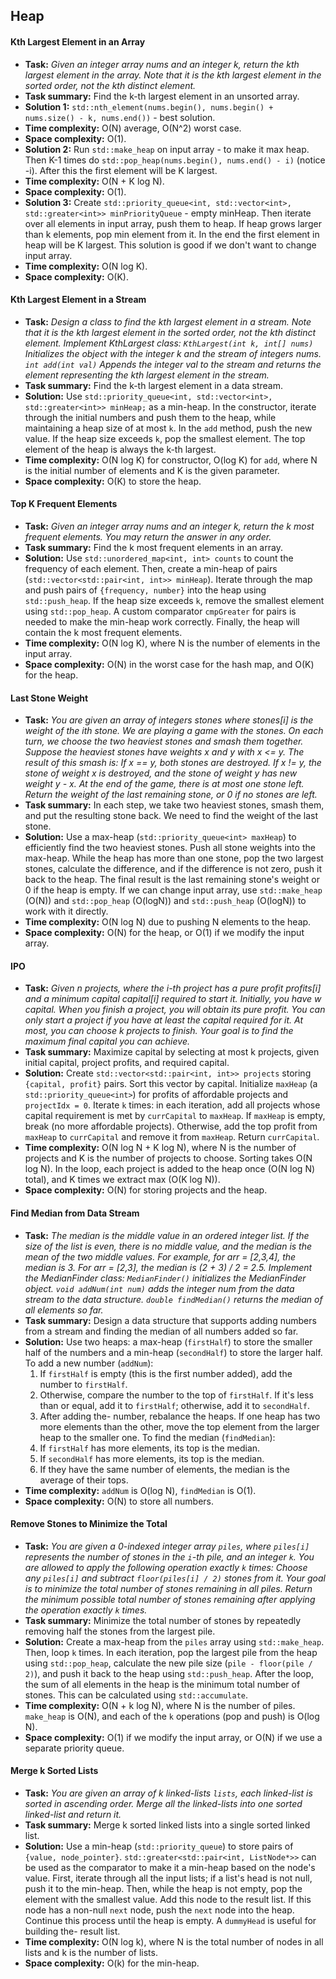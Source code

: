 ## Heap

#### Kth Largest Element in an Array

*   **Task:** *Given an integer array nums and an integer k, return the kth largest element in the array. Note that it is the kth largest element in the sorted order, not the kth distinct element.*
*   **Task summary:** Find the k-th largest element in an unsorted array.
*   **Solution 1:** `std::nth_element(nums.begin(), nums.begin() + nums.size() - k, nums.end())` - best solution.
*   **Time complexity:** O(N) average, O(N^2) worst case.
*   **Space complexity:** O(1).
*   **Solution 2:** Run `std::make_heap` on input array - to make it max heap. Then K-1 times do `std::pop_heap(nums.begin(), nums.end() - i)` (notice -i). After this the first element will be K largest.
*   **Time complexity:** O(N + K log N).
*   **Space complexity:** O(1).
*   **Solution 3:** Create `std::priority_queue<int, std::vector<int>, std::greater<int>> minPriorityQueue` - empty minHeap. Then iterate over all elements in input array, push them to heap. If heap grows larger than k elements, pop min element from it. In the end the first element in heap will be K largest. This solution is good if we don't want to change input array.
*   **Time complexity:** O(N log K).
*   **Space complexity:** O(K).

#### Kth Largest Element in a Stream

*   **Task:** *Design a class to find the kth largest element in a stream. Note that it is the kth largest element in the sorted order, not the kth distinct element. Implement KthLargest class: `KthLargest(int k, int[] nums)` Initializes the object with the integer k and the stream of integers nums. `int add(int val)` Appends the integer val to the stream and returns the element representing the kth largest element in the stream.*
*   **Task summary:** Find the k-th largest element in a data stream.
*   **Solution:** Use `std::priority_queue<int, std::vector<int>, std::greater<int>> minHeap;` as a min-heap. In the constructor, iterate through the initial numbers and push them to the heap, while maintaining a heap size of at most `k`. In the `add` method, push the new value. If the heap size exceeds `k`, pop the smallest element. The top element of the heap is always the k-th largest.
*   **Time complexity:** O(N log K) for constructor, O(log K) for `add`, where N is the initial number of elements and K is the given parameter.
*   **Space complexity:** O(K) to store the heap.

#### Top K Frequent Elements

*   **Task:** *Given an integer array nums and an integer k, return the k most frequent elements. You may return the answer in any order.*
*   **Task summary:** Find the k most frequent elements in an array.
*   **Solution:** Use `std::unordered_map<int, int> counts` to count the frequency of each element. Then, create a min-heap of pairs (`std::vector<std::pair<int, int>> minHeap`). Iterate through the map and push pairs of `{frequency, number}` into the heap using `std::push_heap`. If the heap size exceeds `k`, remove the smallest element using `std::pop_heap`. A custom comparator `cmpGreater` for pairs is needed to make the min-heap work correctly. Finally, the heap will contain the k most frequent elements.
*   **Time complexity:** O(N log K), where N is the number of elements in the input array.
*   **Space complexity:** O(N) in the worst case for the hash map, and O(K) for the heap.

#### Last Stone Weight

*   **Task:** *You are given an array of integers stones where stones[i] is the weight of the ith stone. We are playing a game with the stones. On each turn, we choose the two heaviest stones and smash them together. Suppose the heaviest stones have weights x and y with x <= y. The result of this smash is: If x == y, both stones are destroyed. If x != y, the stone of weight x is destroyed, and the stone of weight y has new weight y - x. At the end of the game, there is at most one stone left. Return the weight of the last remaining stone, or 0 if no stones are left.*
*   **Task summary:** In each step, we take two heaviest stones, smash them, and put the resulting stone back. We need to find the weight of the last stone.
*   **Solution:** Use a max-heap (`std::priority_queue<int> maxHeap`) to efficiently find the two heaviest stones. Push all stone weights into the max-heap. While the heap has more than one stone, pop the two largest stones, calculate the difference, and if the difference is not zero, push it back to the heap. The final result is the last remaining stone's weight or 0 if the heap is empty. If we can change input array, use `std::make_heap` (O(N)) and `std::pop_heap` (O(logN)) and `std::push_heap` (O(logN)) to work with it directly.
*   **Time complexity:** O(N log N) due to pushing N elements to the heap.
*   **Space complexity:** O(N) for the heap, or O(1) if we modify the input array.

#### IPO

*   **Task:** *Given n projects, where the i-th project has a pure profit profits[i] and a minimum capital capital[i] required to start it. Initially, you have w capital. When you finish a project, you will obtain its pure profit. You can only start a project if you have at least the capital required for it. At most, you can choose k projects to finish. Your goal is to find the maximum final capital you can achieve.*
*   **Task summary:** Maximize capital by selecting at most k projects, given initial capital, project profits, and required capital.
*   **Solution:** Create `std::vector<std::pair<int, int>> projects` storing `{capital, profit}` pairs. Sort this vector by capital. Initialize `maxHeap` (a `std::priority_queue<int>`) for profits of affordable projects and `projectIdx = 0`. Iterate `k` times: in each iteration, add all projects whose capital requirement is met by `currCapital` to `maxHeap`. If `maxHeap` is empty, break (no more affordable projects). Otherwise, add the top profit from `maxHeap` to `currCapital` and remove it from `maxHeap`. Return `currCapital`.
*   **Time complexity:** O(N log N + K log N), where N is the number of projects and K is the number of projects to choose. Sorting takes O(N log N). In the loop, each project is added to the heap once (O(N log N) total), and K times we extract max (O(K log N)).
*   **Space complexity:** O(N) for storing projects and the heap.

#### Find Median from Data Stream

*   **Task:** *The median is the middle value in an ordered integer list. If the size of the list is even, there is no middle value, and the median is the mean of the two middle values. For example, for arr = [2,3,4], the median is 3. For arr = [2,3], the median is (2 + 3) / 2 = 2.5. Implement the MedianFinder class: `MedianFinder()` initializes the MedianFinder object. `void addNum(int num)` adds the integer num from the data stream to the data structure. `double findMedian()` returns the median of all elements so far.*
*   **Task summary:** Design a data structure that supports adding numbers from a stream and finding the median of all numbers added so far.
*   **Solution:** Use two heaps: a max-heap (`firstHalf`) to store the smaller half of the numbers and a min-heap (`secondHalf`) to store the larger half.
    To add a new number (`addNum`):
    1.  If `firstHalf` is empty (this is the first number added), add the number to `firstHalf`.
    2.  Otherwise, compare the number to the top of `firstHalf`. If it's less than or equal, add it to `firstHalf`; otherwise, add it to `secondHalf`.
    3.  After adding the- number, rebalance the heaps. If one heap has two more elements than the other, move the top element from the larger heap to the smaller one.
    To find the median (`findMedian`):
    1.  If `firstHalf` has more elements, its top is the median.
    2.  If `secondHalf` has more elements, its top is the median.
    3.  If they have the same number of elements, the median is the average of their tops.
*   **Time complexity:** `addNum` is O(log N), `findMedian` is O(1).
*   **Space complexity:** O(N) to store all numbers.

#### Remove Stones to Minimize the Total

*   **Task:** *You are given a 0-indexed integer array `piles`, where `piles[i]` represents the number of stones in the `i`-th pile, and an integer `k`. You are allowed to apply the following operation exactly `k` times: Choose any `piles[i]` and subtract `floor(piles[i] / 2)` stones from it. Your goal is to minimize the total number of stones remaining in all piles. Return the minimum possible total number of stones remaining after applying the operation exactly `k` times.*
*   **Task summary:** Minimize the total number of stones by repeatedly removing half the stones from the largest pile.
*   **Solution:** Create a max-heap from the `piles` array using `std::make_heap`. Then, loop `k` times. In each iteration, pop the largest pile from the heap using `std::pop_heap`, calculate the new pile size (`pile - floor(pile / 2)`), and push it back to the heap using `std::push_heap`. After the loop, the sum of all elements in the heap is the minimum total number of stones. This can be calculated using `std::accumulate`.
*   **Time complexity:** O(N + k log N), where N is the number of piles. `make_heap` is O(N), and each of the `k` operations (pop and push) is O(log N).
*   **Space complexity:** O(1) if we modify the input array, or O(N) if we use a separate priority queue.

#### Merge k Sorted Lists

*   **Task:** *You are given an array of k linked-lists `lists`, each linked-list is sorted in ascending order. Merge all the linked-lists into one sorted linked-list and return it.*
*   **Task summary:** Merge k sorted linked lists into a single sorted linked list.
*   **Solution:** Use a min-heap (`std::priority_queue`) to store pairs of `{value, node_pointer}`. `std::greater<std::pair<int, ListNode*>>` can be used as the comparator to make it a min-heap based on the node's value. First, iterate through all the input lists; if a list's head is not null, push it to the min-heap. Then, while the heap is not empty, pop the element with the smallest value. Add this node to the result list. If this node has a non-null `next` node, push the `next` node into the heap. Continue this process until the heap is empty. A `dummyHead` is useful for building the- result list.
*   **Time complexity:** O(N log k), where N is the total number of nodes in all lists and k is the number of lists.
*   **Space complexity:** O(k) for the min-heap.